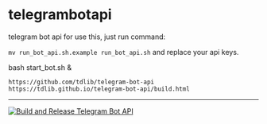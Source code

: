 # telegrambotapi

telegram bot api
for use this, just run command:

`mv run_bot_api.sh.example run_bot_api.sh` and replace your api keys.

bash start_bot.sh &



`https://github.com/tdlib/telegram-bot-api`
`https://tdlib.github.io/telegram-bot-api/build.html`


---
[![Build and Release Telegram Bot API](https://github.com/arian24b/telegrambotapi/actions/workflows/release.yml/badge.svg?branch=main)](https://github.com/arian24b/telegrambotapi/actions/workflows/release.yml)
